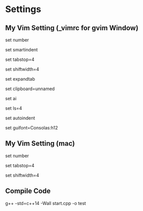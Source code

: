 # Settings

## My Vim Setting (_vimrc for gvim Window)

set number

set smartindent

set tabstop=4

set shiftwidth=4

set expandtab

set clipboard=unnamed

set ai

set ls=4

set autoindent

set guifont=Consolas:h12

## My Vim Setting (mac)

set number

set tabstop=4

set shiftwidth=4

## Compile Code

g++ -std=c++14 -Wall start.cpp -o test
